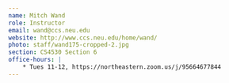 ```yaml
---
name: Mitch Wand 
role: Instructor
email: wand@ccs.neu.edu
website: http://www.ccs.neu.edu/home/wand/
photo: staff/wand175-cropped-2.jpg
section: CS4530 Section 6
office-hours: |
    * Tues 11-12, https://northeastern.zoom.us/j/95664677844
---
```


